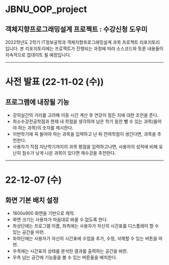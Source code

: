 JBNU_OOP_project
================

객체지향프로그래밍설계 프로젝트 : 수강신청 도우미
------------------------

2022학년도 2학기 IT정보공학과 객체지향프로그래밍설계 과목 프로젝트 리포지토리입니다.
본 리포지토리에는 프로젝트가 진행되는 과정에 따라 소스코드와 토론 내용들이 지속적으로 업데이트 될 예정입니다.

***

# 사전 발표 (22-11-02 (수))

## 프로그램에 내장될 기능
* 강의실간의 거리를 고려해 이동 시간 계산 후 연강이 힘든 지에 대한 조언을 준다.
* 최소수강전공학점과 현재 내 학점을 생각하여 남은 학기 동안 뺄 수 있는 과목(들어야 하는 과목)의 숫자를 제시한다.
* 이번학기에 꼭 들어야 하는 과목을 입력하고 난 뒤 잔여학점이 생긴다면, 과목을 추천한다.
* 사용자가 직접 지난학기까지의 과목 평점을 입력하고나면, 사용자의 성적에 비해 유난히 점수가 낮게 나온 과목이 있다면 재수강을 추천한다.

***

# 22-12-07 (수)

## 화면 기본 배치 설정
* 1600x900 화면을 기반으로 제작.
* 화면 크기는 사용자가 마음대로 바꿀 수 없도록 한다.
* 좌상단에는 프로그램 이름, 좌측에는 사용자가 자신의 시간표를 디스플레이 할 수 있는 공간을 마련.
* 좌하단에는 사용자가 자신의 시간표에 수업을 추가, 수정, 삭제할 수 있는 버튼을 마련.
* 우측에는 시간표의 상태를 분석한 결과를 출력하는 공간을 바련.
* 우측 남는 공간에 기능들을 볼 수 있는 버튼들을 배치한다.
